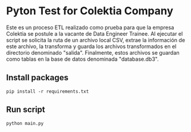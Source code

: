 # Pyton Test for Colektia Company

Este es un proceso ETL realizado como prueba para que la empresa Colektia se postule a la vacante de Data Engineer Trainee. Al ejecutar el script se solicita la ruta de un archivo local CSV, extrae la información de este archivo, la transforma y guarda los archivos transformados en el directorio denominado "salida". Finalmente, estos archivos se guardan como tablas en la base de datos denominada "database.db3".

## Install packages
`pip install -r requirements.txt`

## Run script
`python main.py`
